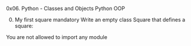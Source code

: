 0x06. Python - Classes and Objects
Python
OOP

0. My first square
mandatory
Write an empty class Square that defines a square:

You are not allowed to import any module
